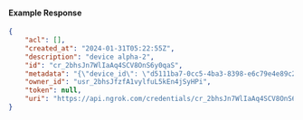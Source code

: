 <!-- Code generated for API Clients. DO NOT EDIT. -->

#### Example Response

```json
{
	"acl": [],
	"created_at": "2024-01-31T05:22:55Z",
	"description": "device alpha-2",
	"id": "cr_2bhsJn7WlIaAq4SCV8OnS6y0qaS",
	"metadata": "{\"device_id\": \"d5111ba7-0cc5-4ba3-8398-e6c79e4e89c2\"}",
	"owner_id": "usr_2bhsJfzfA1vylfuL5kEn4jSyHPi",
	"token": null,
	"uri": "https://api.ngrok.com/credentials/cr_2bhsJn7WlIaAq4SCV8OnS6y0qaS"
}
```
